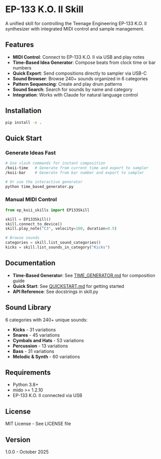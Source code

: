 # EP-133 K.O. II Skill

A unified skill for controlling the Teenage Engineering EP-133 K.O. II synthesizer with integrated MIDI control and sample management.

## Features

- **MIDI Control**: Connect to EP-133 K.O. II via USB and play notes
- **Time-Based Idea Generator**: Compose beats from clock time or bar numbers
- **Quick Export**: Send compositions directly to sampler via USB-C
- **Sound Browser**: Browse 240+ sounds organized in 6 categories
- **Pattern Sequencing**: Create and play drum patterns
- **Sound Search**: Search for sounds by name and category
- **Integration**: Works with Claude for natural language control

## Installation

```bash
pip install -e .
```

## Quick Start

### Generate Ideas Fast

```bash
# Use slash commands for instant composition
/koii-time   # Generate from current time and export to sampler
/koii-bar    # Generate from bar number and export to sampler

# Or use the interactive generator
python time_based_generator.py
```

### Manual MIDI Control

```python
from ep_koii_skills import EP133Skill

skill = EP133Skill()
skill.connect_to_device()
skill.play_note("C3", velocity=100, duration=0.5)

# Browse sounds
categories = skill.list_sound_categories()
kicks = skill.list_sounds_in_category("Kicks")
```

## Documentation

- **Time-Based Generator**: See [TIME_GENERATOR.md](TIME_GENERATOR.md) for composition guide
- **Quick Start**: See [QUICKSTART.md](QUICKSTART.md) for getting started
- **API Reference**: See docstrings in skill.py

## Sound Library

6 categories with 240+ unique sounds:
- **Kicks** - 31 variations
- **Snares** - 45 variations
- **Cymbals and Hats** - 53 variations
- **Percussion** - 13 variations
- **Bass** - 31 variations
- **Melodic & Synth** - 60 variations

## Requirements

- Python 3.8+
- mido >= 1.2.10
- EP-133 K.O. II connected via USB

## License

MIT License - See LICENSE file

## Version

1.0.0 - October 2025
